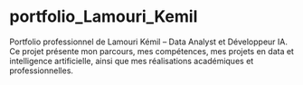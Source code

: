 # portfolio_Lamouri_Kemil
Portfolio professionnel de Lamouri Kémil – Data Analyst et Développeur IA. Ce projet présente mon parcours, mes compétences, mes projets en data et intelligence artificielle, ainsi que mes réalisations académiques et professionnelles.
